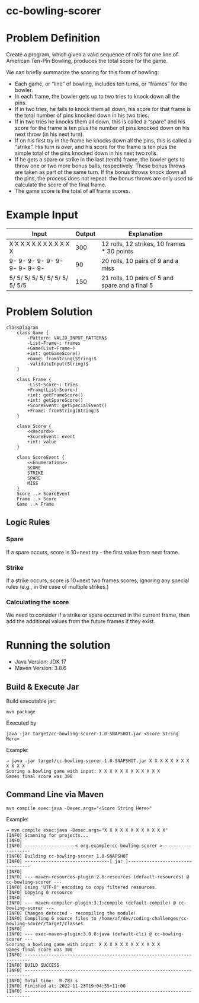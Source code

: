 # cc-bowling-scorer

# Problem Definition
Create a program, which given a valid sequence of rolls for one line of American Ten-Pin Bowling, 
produces the total score for the game.

We can briefly summarize the scoring for this form of bowling:
- Each game, or “line” of bowling, includes ten turns, or “frames” for the bowler.
- In each frame, the bowler gets up to two tries to knock down all the pins.
- If in two tries, he fails to knock them all down, his score for that frame is the total number 
of pins knocked down in his two tries.
- If in two tries he knocks them all down, this is called a “spare” and his score for the frame is ten plus 
the number of pins knocked down on his next throw (in his next turn).
- If on his first try in the frame he knocks down all the pins, this is called a “strike”. His turn is over, 
and his score for the frame is ten plus the simple total of the pins knocked down in his next two rolls.
- If he gets a spare or strike in the last (tenth) frame, the bowler gets to throw one or two more bonus balls, 
respectively. These bonus throws are taken as part of the same turn. If the bonus throws knock down all the pins, 
the process does not repeat: the bonus throws are only used to calculate the score of the final frame.
- The game score is the total of all frame scores.

# Example Input

| Input                          | Output | Explanation                                     |
|--------------------------------|--------|-------------------------------------------------|
| X X X X X X X X X X X X        | 300    | 12 rolls, 12 strikes, 10 frames * 30 points     |
| 9- 9- 9- 9- 9- 9- 9- 9- 9- 9-  | 90     | 20 rolls, 10 pairs of 9 and a miss              | 
| 5/ 5/ 5/ 5/ 5/ 5/ 5/ 5/ 5/ 5/5 | 150    | 21 rolls, 10 pairs of 5 and spare and a final 5 |

# Problem Solution
```mermaid
classDiagram
    class Game {
        -Pattern: VALID_INPUT_PATTERN$
        -List~Frame~: frames
        +Game(List~Frame~)
        +int: getGameScore()
        +Game: fromString(String)$
        -validateInput(String)$
    }
    
    class Frame {
        -List~Score~: tries
        +Frame(List~Score~)
        +int: getFrameScore()
        +int: getSpareScore()
        +ScoreEvent: getSpecialEvent()   
        +Frame: fromString(String)$
    }
    
    class Score {
        <<Record>>
        +ScoreEvent: event
        +int: value
    }
    
    class ScoreEvent {
        <<Enumeration>>
        SCORE
        STRIKE
        SPARE
        MISS
    }
    Score ..> ScoreEvent
    Frame ..> Score
    Game ..> Frame
```

## Logic Rules

### Spare
If a spare occurs, score is 10+next try - the first value from next frame.

### Strike
If a strike occurs, score is 10+next two frames scores, ignoring any special rules (e.g., in the case of multiple strikes.)

### Calculating the score
We need to consider if a strike or spare occurred in the current frame, then add the additional values from the future frames if they exist.

# Running the solution
- Java Version: JDK 17
- Maven Version: 3.8.6

## Build & Execute Jar

Build executable jar: 
```shell
mvn package
```
Executed by
```shell
java -jar target/cc-bowling-scorer-1.0-SNAPSHOT.jar <Score String Here>
```

Example: 
```shell
→ java -jar target/cc-bowling-scorer-1.0-SNAPSHOT.jar X X X X X X X X X X X X
Scoring a bowling game with input: X X X X X X X X X X X X
Games final score was 300
```

## Command Line via Maven
```shell
mvn compile exec:java -Dexec.args="<Score String Here>"
```

Example: 

```shell
→ mvn compile exec:java -Dexec.args="X X X X X X X X X X X X"
[INFO] Scanning for projects...
[INFO] 
[INFO] -------------------< org.example:cc-bowling-scorer >--------------------
[INFO] Building cc-bowling-scorer 1.0-SNAPSHOT
[INFO] --------------------------------[ jar ]---------------------------------
[INFO] 
[INFO] --- maven-resources-plugin:2.6:resources (default-resources) @ cc-bowling-scorer ---
[INFO] Using 'UTF-8' encoding to copy filtered resources.
[INFO] Copying 0 resource
[INFO] 
[INFO] --- maven-compiler-plugin:3.1:compile (default-compile) @ cc-bowling-scorer ---
[INFO] Changes detected - recompiling the module!
[INFO] Compiling 6 source files to /home/af/dev/coding-challenges/cc-bowling-scorer/target/classes
[INFO] 
[INFO] --- exec-maven-plugin:3.0.0:java (default-cli) @ cc-bowling-scorer ---
Scoring a bowling game with input: X X X X X X X X X X X X
Games final score was 300
[INFO] ------------------------------------------------------------------------
[INFO] BUILD SUCCESS
[INFO] ------------------------------------------------------------------------
[INFO] Total time:  0.783 s
[INFO] Finished at: 2022-11-23T19:04:55+11:00
[INFO] ------------------------------------------------------------------------
```